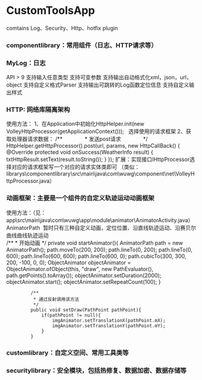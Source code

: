 # CustomToolsApp
comtains Log、Security、Http、hotfix plugin

### componentlibrary：常用组件（日志、HTTP请求等）
### MyLog：日志
  API > 9
  支持输入任意类型
  支持可变参数
  支持输出自动格式化xml，json，url，object
  支持自定义格式Parser
  支持输出可跳转的Log函数定位信息
  支持自定义输出样式

### HTTP: 网络库隔离架构
使用方法：
  1、在Application中初始化HttpHelper.init(new VolleyHttpProcessor(getApplicationContext()));   选择使用的请求框架
  2、获取处理器请求数据：
              /**
               * 发送post请求
               */
              HttpHelper.getHttpProcessor().post(url, params, new HttpCallBack<WeatherInfo>() {
                    @Override
                    protected void onSuccess(WeatherInfo result) {
                        txtHttpResult.setText(result.toString());
                    }
                });
 扩展：实现接口IHttpProcessor选择对应的请求框架写一个对应的请求实体类即可
        （类似：librarys\componentlibrary\src\main\java\com\wuwg\component\net\VolleyHttpProcessor.java）
        
### 动画框架：主要是一个组件的自定义轨迹运动动画框架
使用方法：（见：app\src\main\java\com\wuwg\app\module\animator\AnimatorActivity.java）
AnimatorPath  暂时只有三种自定义动画，定位位置、沿直线轨迹运动、沿赛贝尔曲线曲线轨迹运动               
               /**
                * 开始动画
                */
                private void startAnimator(){
                    AnimatorPath path = new AnimatorPath();
                    path.moveTo(200, 200);
                    path.lineTo(0, 200);
                    path.lineTo(0, 600);
                    path.lineTo(600, 600);
                    path.lineTo(600, 0);
                    path.cubicTo(300, 300, 200, -100, 0, 0);
                    ObjectAnimator objectAnimator = ObjectAnimator.ofObject(this, "draw", new PathEvaluator(), path.getPoints().toArray());
                    objectAnimator.setDuration(2000);
                    objectAnimator.start();
                    objectAnimator.setRepeatCount(100);
                }
              
             /**
              * 通过反射调用该方法
              */
             public void setDraw(PathPoint pathPoint){
                 if(pathPoint != null){
                     imgAnimator.setTranslationX(pathPoint.mX);
                     imgAnimator.setTranslationY(pathPoint.mY);
                 }
             }


### customlibrary：自定义空间、常用工具类等

### securitylibrary：安全模块，包括热修复、数据加密、数据存储等

